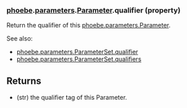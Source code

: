 ### [phoebe](phoebe.md).[parameters](phoebe.parameters.md).[Parameter](phoebe.parameters.Parameter.md).qualifier (property)




Return the qualifier of this [phoebe.parameters.Parameter](phoebe.parameters.Parameter.md).

See also:
* [phoebe.parameters.ParameterSet.qualifier](phoebe.parameters.ParameterSet.qualifier.md)
* [phoebe.parameters.ParameterSet.qualifiers](phoebe.parameters.ParameterSet.qualifiers.md)

Returns
-------
* (str) the qualifier tag of this Parameter.

